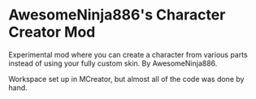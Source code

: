 # AwesomeNinja886's Character Creator Mod
Experimental mod where you can create a character from various parts instead of using your fully custom skin. By AwesomeNinja886.

Workspace set up in MCreator, but almost all of the code was done by hand.
